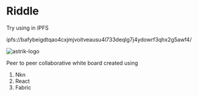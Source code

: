 # Riddle
Try using in IPFS

ipfs://bafybeigdtqao4cxjmjvoitveausu4l733deqlg7j4ydowrf3qhx2g5awf4/

<img src="https://i.ibb.co/hXJmL5c/Screenshot-2021-09-12-at-10-13-45-AM.png" alt="astrik-logo" />

Peer to peer collaborative white board created using

1. Nkn
2. React
3. Fabric
